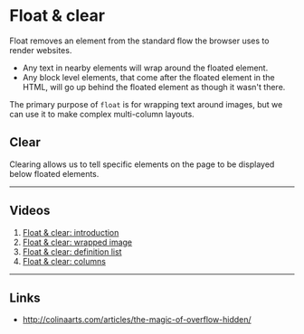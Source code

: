 # Float & clear

Float removes an element from the standard flow the browser uses to render websites.

- Any text in nearby elements will wrap around the floated element.
- Any block level elements, that come after the floated element in the HTML, will go up behind the floated element as though it wasn't there.

The primary purpose of `float` is for wrapping text around images,
but we can use it to make complex multi-column layouts.

## Clear

Clearing allows us to tell specific elements on the page to be displayed below floated elements.

---

## Videos

1. [Float & clear: introduction](http://www.youtube.com/watch?v=TpZAdfXdOnc)
2. [Float & clear: wrapped image](http://www.youtube.com/watch?v=BU5KTTuT7vA)
3. [Float & clear: definition list](http://www.youtube.com/watch?v=EjL4eHFkefk)
4. [Float & clear: columns](http://www.youtube.com/watch?v=UUi5nhc8-Xc)

---

## Links

- http://colinaarts.com/articles/the-magic-of-overflow-hidden/
